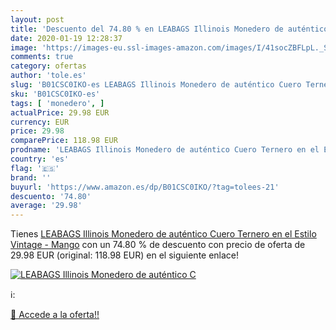 ```yaml
---
layout: post
title: 'Descuento del 74.80 % en LEABAGS Illinois Monedero de auténtico C'
date: 2020-01-19 12:28:37
image: 'https://images-eu.ssl-images-amazon.com/images/I/41socZBFLpL._SL400_.jpg'
comments: true
category: ofertas
author: 'tole.es'
slug: 'B01CSC0IKO-es LEABAGS Illinois Monedero de auténtico Cuero Ternero en el...'
sku: 'B01CSC0IKO-es'
tags: [ 'monedero', ]
actualPrice: 29.98 EUR
currency: EUR
price: 29.98
comparePrice: 118.98 EUR
prodname: 'LEABAGS Illinois Monedero de auténtico Cuero Ternero en el Estilo Vintage - Mango'
country: 'es'
flag: '🇪🇸'
brand: ''
buyurl: 'https://www.amazon.es/dp/B01CSC0IKO/?tag=tolees-21'
descuento: '74.80'
average: '29.98'
---
```


Tienes [LEABAGS Illinois Monedero de auténtico Cuero Ternero en el Estilo Vintage - Mango](https://www.amazon.es/dp/B01CSC0IKO/?tag=tolees-21) con un 74.80 % de descuento con precio de oferta de 29.98 EUR (original: 118.98 EUR) en el siguiente enlace!

[![LEABAGS Illinois Monedero de auténtico C](https://images-eu.ssl-images-amazon.com/images/I/41socZBFLpL._SL400_.jpg)](https://www.amazon.es/dp/B01CSC0IKO/?tag=tolees-21)

ℹ️:


[🛒 Accede a la oferta!!](https://www.amazon.es/dp/B01CSC0IKO/?tag=tolees-21)
